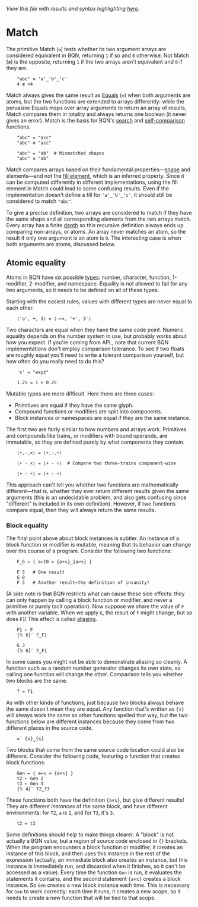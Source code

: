 *View this file with results and syntax highlighting [here](https://mlochbaum.github.io/BQN/doc/match.html).*

# Match

The primitive Match (`≡`) tests whether its two argument arrays are considered equivalent in BQN, returning `1` if so and `0` otherwise. Not Match (`≢`) is the opposite, returning `1` if the two arrays aren't equivalent and `0` if they are.

        "abc" ≡ 'a'‿'b'‿'c'
        4 ≢ <4

Match always gives the same result as [Equals](arithmetic.md#comparisons) (`=`) when both arguments are atoms, but the two functions are extended to arrays differently: while the pervasive Equals maps over array arguments to return an array of results, Match compares them in totality and always returns one boolean (it never gives an error). Match is the basis for BQN's [search](search.md) and [self-comparison](selfcmp.md) functions.

        "abc" = "acc"
        "abc" ≡ "acc"

        "abc" = "ab"  # Mismatched shapes
        "abc" ≡ "ab"

Match compares arrays based on their fundamental properties—[shape](shape.md) and elements—and not the [fill element](../spec/inferred.md#fill-elements), which is an inferred property. Since it can be computed differently in different implementations, using the fill element in Match could lead to some confusing results. Even if the implementation doesn't define a fill for `'a'‿'b'‿'c'`, it should still be considered to match `"abc"`.

To give a precise definition, two arrays are considered to match if they have the same shape and all corresponding elements from the two arrays match. Every array has a finite [depth](depth.md) so this recursive definition always ends up comparing non-arrays, or atoms. An array never matches an atom, so the result if only one argument is an atom is `0`. The interesting case is when both arguments are atoms, discussed below.

## Atomic equality

Atoms in BQN have six possible [types](types.md): number, character, function, 1-modifier, 2-modifier, and namespace. Equality is not allowed to fail for any two arguments, so it needs to be defined on all of these types.

Starting with the easiest rules, values with different types are never equal to each other.

        ⟨'a', +, 3⟩ = ⟨-⟜», '+', 3˙⟩

Two characters are equal when they have the same code point. Numeric equality depends on the number system in use, but probably works about how you expect. If you're coming from APL, note that current BQN implementations don't employ comparison tolerance. To see if two floats are roughly equal you'll need to write a tolerant comparison yourself, but how often do you really need to do this?

        'x' = "wxyz"

        1.25 = 1 + 0.25

Mutable types are more difficult. Here there are three cases:
- Primitives are equal if they have the same glyph.
- Compound functions or modifiers are split into components.
- Block instances or namespaces are equal if they are the same instance.

The first two are fairly similar to how numbers and arrays work. Primitives and compounds like trains, or modifiers with bound operands, are immutable, so they are defined purely by what components they contain.

        ⟨+,-,×⟩ = ⟨+,-,÷⟩

        ⟨+ - ×⟩ = ⟨+ - ÷⟩  # Compare two three-trains component-wise

        ⟨+ - ÷⟩ = ⟨+ - ÷⟩

This approach can't tell you whether two functions are mathematically different—that is, whether they ever return different results given the same arguments (this is an undecidable problem, and also gets confusing since "different" is included in its own definition). However, if two functions compare equal, then they will always return the same results.

### Block equality

The final point above about block instances is subtler. An instance of a block function or modifier is mutable, meaning that its behavior can change over the course of a program. Consider the following two functions:

        F‿G ← { a←10 ⋄ {a+𝕩}‿{a↩𝕩} }

        F 5   # One result
        G 8
        F 5   # Another result—the definition of insanity!

(A side note is that BQN restricts what can cause these side effects: they can only happen by calling a block function or modifier, and never a primitive or purely tacit operation). Now suppose we share the value of `F` with another variable. When we apply `G`, the result of `F` might change, but so does `F1`! This effect is called [aliasing](https://en.wikipedia.org/wiki/Aliasing_(computing)).

        F1 ← F
        {𝕏 6}¨ F‿F1

        G 3
        {𝕏 6}¨ F‿F1

In some cases you might not be able to demonstrate aliasing so cleanly. A function such as a random number generator changes its own state, so calling one function will change the other. Comparison tells you whether two blocks are the same.

        f = f1

As with other kinds of functions, just because two blocks always behave the same doesn't mean they are equal. Any function that's written as `{𝕩}` will always work the same as other functions spelled that way, but the two functions below are different instances because they come from two different places in the source code.

        =´ {𝕩}‿{𝕩}

Two blocks that come from the same source code location could also be different. Consider the following code, featuring a function that creates block functions:

        Gen ← { a←𝕩 ⋄ {a×𝕩} }
        t2 ← Gen 2
        t3 ← Gen 3
        {𝕏 4}¨ T2‿T3

These functions both have the definition `{a×𝕩}`, but give different results! They are different *instances* of the same block, and have different environments: for `T2`, `a` is `2`, and for `T3`, it's `3`.

        t2 = t3

Some definitions should help to make things clearer. A "block" is not actually a BQN value, but a region of source code enclosed in `{}` brackets. When the program encounters a block function or modifier, it creates an instance of this block, and then uses this instance in the rest of the expression (actually, an immediate block also creates an instance, but this instance is immediately run, and discarded when it finishes, so it can't be accessed as a value). Every time the function `Gen` is run, it evaluates the statements it contains, and the second statement `{a×𝕩}` creates a block instance. So `Gen` creates a new block instance each time. This is necessary for `Gen` to work correctly: each time it runs, it creates a new scope, so it needs to create a new function that will be tied to that scope.
